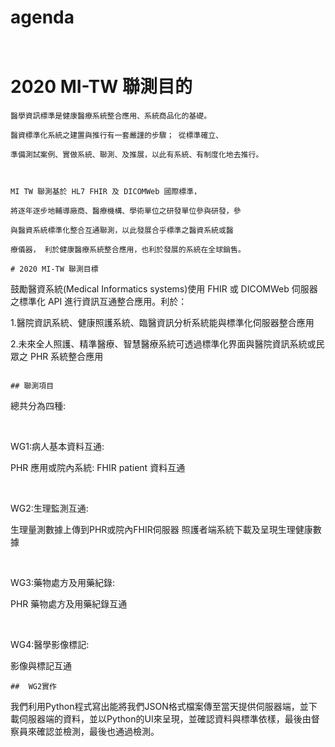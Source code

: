 # agenda
```


```
# 2020 MI-TW 聯測目的
```
醫學資訊標準是健康醫療系統整合應用、系統商品化的基礎。​

醫資標準化系統之建置與推行有一套嚴謹的步驟； 從標準確立、​

準備測試案例、實做系統、聯測、及推展，以此有系統、有制度化地去推行。 ​

​

MI TW 聯測基於 HL7 FHIR 及 DICOMWeb 國際標準，​

將逐年逐步地輔導廠商、醫療機構、學術單位之研發單位參與研發，參​

與醫資系統標準化整合互通聯測，以此發展合乎標準之醫資系統或醫​

療儀器， 利於健康醫療系統整合應用，也利於發展的系統在全球銷售。​

# 2020 MI-TW 聯測目標​
```
鼓勵醫資系統(Medical Informatics systems)使用 FHIR 或 DICOMWeb 伺服器之標準化 API 進行資訊互通整合應用。利於：​
​

1.醫院資訊系統、健康照護系統、臨醫資訊分析系統能與標準化伺服器整合應用​
​

2.未來全人照護、精準醫療、智慧醫療系統可透過標準化界面與醫院資訊系統或民眾之 PHR 系統整合應用​
​
```
```
```
## 聯測項目
```
總共分為四種:​

​

WG1:病人基本資料互通:​

PHR 應用或院內系統: FHIR patient 資料互通​

​

WG2:生理監測互通:​

生理量測數據上傳到PHR或院內FHIR伺服器 照護者端系統下載及呈現生理健康數據 ​

​

WG3:藥物處方及用藥紀錄: ​

PHR 藥物處方及用藥紀錄互通 ​

​

WG4:醫學影像標記:​

影像與標記互通​
```
##  WG2實作
```
我們利用Python程式寫出能將我們JSON格式檔案傳至當天提供伺服器端，並下載伺服器端的資料，並以Python的UI來呈現，並確認資料與標準依樣，最後由督察員來確認並檢測，最後也通過檢測。​
```




